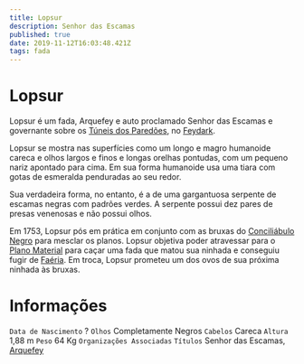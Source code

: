 ```yaml
---
title: Lopsur
description: Senhor das Escamas
published: true
date: 2019-11-12T16:03:48.421Z
tags: fada
---
```


# Lopsur
Lopsur é um fada, Arquefey e auto proclamado Senhor das Escamas e governante sobre os [Túneis dos Paredões](http://localhost/lugares/faeria/feydark/tuneis-dos-paredoes#tuneis-dos-paredoes), no [Feydark](http://localhost/lugares/faeria/feydark#feydark).

Lopsur se mostra nas superfícies como um longo e magro humanoide careca e olhos largos e finos e longas orelhas pontudas, com um pequeno nariz apontado para cima. Em sua forma humanoide usa uma tiara com gotas de esmeralda penduradas ao seu redor.

Sua verdadeira forma, no entanto, é a de uma gargantuosa serpente de escamas negras com padrões verdes. A serpente possui dez pares de presas venenosas e não possui olhos.

Em 1753, Lopsur pós em prática em conjunto com as bruxas do [Conciliábulo Negro](http://localhost/faccoes/faccoes-independentes/conciliabulo-negro#conciliabulo-negro) para mesclar os planos. Lopsur objetiva poder atravessar para o [Plano Material](http://localhost/en/lugares/plano-material) para caçar uma fada que matou sua ninhada e conseguiu fugir de [Faéria](http://localhost/en/lugares/faeria). Em troca, Lopsur prometeu um dos ovos de sua próxima ninhada às bruxas.

# Informações
`Data de Nascimento` ? 
`Olhos` Completamente Negros
`Cabelos` Careca
`Altura` 1,88 m
`Peso` 64 Kg
`Organizações Associadas` 
`Títulos` Senhor das Escamas, [Arquefey](http://localhost/en/rankings-e-titulos/arquefey)